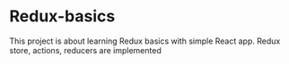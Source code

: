 # Redux-basics
This project is about learning Redux basics with simple React app. Redux store, actions, reducers are implemented
